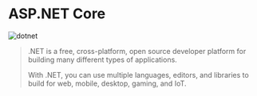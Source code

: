 # ASP.NET Core

![dotnet](https://dotnet.microsoft.com/images/redesign/shared/platform.svg?v=1AekG8sFoRFIXTRNH81pNfUInvmmA-ouVdZ3XwmpqlE)

> .NET is a free, cross-platform, open source developer platform for building many different types of applications.
>
> With .NET, you can use multiple languages, editors, and libraries to build for web, mobile, desktop, gaming, and IoT.
